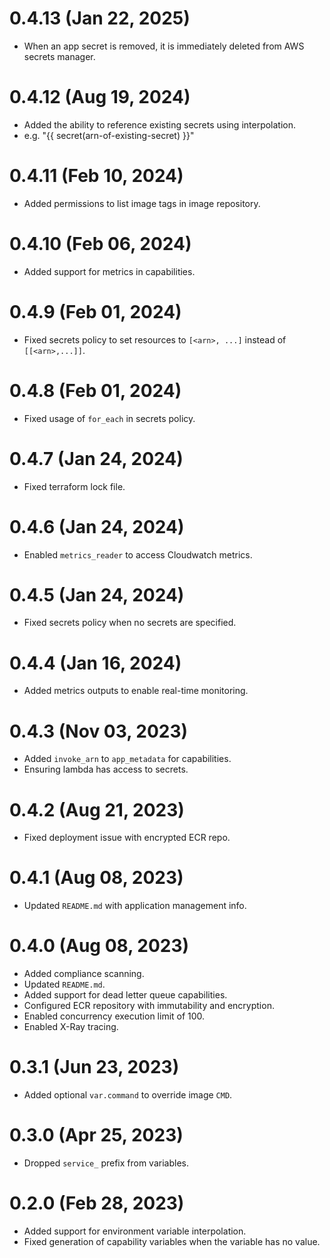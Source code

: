 # 0.4.13 (Jan 22, 2025)
* When an app secret is removed, it is immediately deleted from AWS secrets manager.

# 0.4.12 (Aug 19, 2024)
* Added the ability to reference existing secrets using interpolation.
* e.g. "{{ secret(arn-of-existing-secret) }}"

# 0.4.11 (Feb 10, 2024)
* Added permissions to list image tags in image repository.

# 0.4.10 (Feb 06, 2024)
* Added support for metrics in capabilities.

# 0.4.9 (Feb 01, 2024)
* Fixed secrets policy to set resources to `[<arn>, ...]` instead of `[[<arn>,...]]`.

# 0.4.8 (Feb 01, 2024)
* Fixed usage of `for_each` in secrets policy.

# 0.4.7 (Jan 24, 2024)
* Fixed terraform lock file.

# 0.4.6 (Jan 24, 2024)
* Enabled `metrics_reader` to access Cloudwatch metrics.

# 0.4.5 (Jan 24, 2024)
* Fixed secrets policy when no secrets are specified.

# 0.4.4 (Jan 16, 2024)
* Added metrics outputs to enable real-time monitoring.

# 0.4.3 (Nov 03, 2023)
* Added `invoke_arn` to `app_metadata` for capabilities.
* Ensuring lambda has access to secrets.

# 0.4.2 (Aug 21, 2023)
* Fixed deployment issue with encrypted ECR repo.

# 0.4.1 (Aug 08, 2023)
* Updated `README.md` with application management info.

# 0.4.0 (Aug 08, 2023)
* Added compliance scanning.
* Updated `README.md`.
* Added support for dead letter queue capabilities.
* Configured ECR repository with immutability and encryption.
* Enabled concurrency execution limit of 100.
* Enabled X-Ray tracing.

# 0.3.1 (Jun 23, 2023)
* Added optional `var.command` to override image `CMD`.

# 0.3.0 (Apr 25, 2023)
* Dropped `service_` prefix from variables.

# 0.2.0 (Feb 28, 2023)
* Added support for environment variable interpolation.
* Fixed generation of capability variables when the variable has no value.
